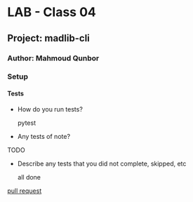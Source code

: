 # LAB - Class 04

## Project: madlib-cli

### Author: Mahmoud Qunbor

### Setup

#### Tests

- How do you run tests?

    pytest
- Any tests of note?

TODO

- Describe any tests that you did not complete, skipped, etc

    all done

[pull request]()